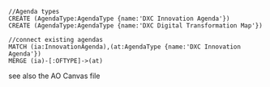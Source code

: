 

~~~
//Agenda types
CREATE (AgendaType:AgendaType {name:'DXC Innovation Agenda'})
CREATE (AgendaType:AgendaType {name:'DXC Digital Transformation Map'})
~~~

~~~
//connect existing agendas
MATCH (ia:InnovationAgenda),(at:AgendaType {name:'DXC Innovation Agenda'})
MERGE (ia)-[:OFTYPE]->(at)
~~~

see also the AO Canvas file

